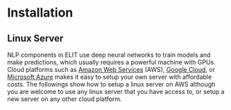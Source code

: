 # Installation

## Linux Server

NLP components in ELIT use deep neural networks to train models and make predictions, which usually requires a powerful machine with GPUs.  Cloud platforms such as [Amazon Web Services](http://aws.amazon.com) \(AWS\), [Google ](https://cloud.google.com)[Cloud](https://cloud.google.com), or [Microsoft Azure](https://azure.microsoft.com) makes it easy to setup your own server with affordable costs.  The followings show how to setup a linux server on AWS although you are welcome to use any linux server that you have access to, or setup a new server on any other cloud platform.

